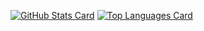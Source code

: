 [![GitHub Stats Card](https://github-readme-stats.vercel.app/api?username=ryota-k0827&count_private=true&theme=blueberry)](#)
[![Top Languages Card](https://github-readme-stats.vercel.app/api/top-langs/?username=ryota-k0827&count_private=true&theme=blueberry&layout=compact)](#)

<!-- 
![GitHub Extra Pins](https://github-readme-stats.vercel.app/api/pin/?username=ryota-k0827&repo=Smartendance&theme=algolia)
![GitHub Extra Pins](https://github-readme-stats.vercel.app/api/pin/?username=ryota-k0827&repo=SmartendanceApp&theme=algolia)
 -->
